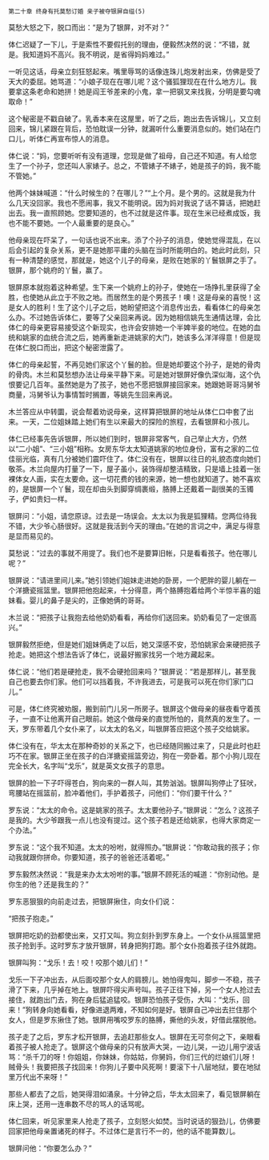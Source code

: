    第二十章 终身有托莫愁订婚 亲子被夺银屏自缢(5) 

   莫愁大怒之下，脱口而出：“是为了银屏，对不对？”

   体仁迟疑了一下儿，于是索性不要假托别的理由，便毅然决然的说：“不错，就是。我知道妈不高兴。我不明说，是省得妈妈难过。”

   一听见这话，母亲立刻狂怒起来。嘴里辱骂的话像连珠儿炮发射出来，仿佛是受了天大的委屈。她骂道：“小娘子现在在哪儿呢？这个骚狐狸现在在什么地方儿。我要拿这条老命和她拼！她是阎王爷差来的小鬼，拿一把钢叉来找我，分明是要勾魂取命！”

   这个秘密是不戳自破了。乳香本来在这屋里，听了之后，跑出去告诉锦儿，又立刻回来，锦儿紧跟在背后，恐怕耽误一分钟，就漏听什么重要消息似的。她们站在门口儿，听体仁再宣布惊人的消息。

   体仁说：“妈，您要听听有没有道理，您现是做了祖母，自己还不知道。有人给您生了一个孙子，您还叫人家婊子。总之，不管婊子不婊子，她是孩子的妈，我不能不管她。”

   他两个妹妹喊道：“什么时候生的？在哪儿？”“上个月。是个男的。这就是我为什么几天没回家。我也不愿闹事，我又不能明说。因为妈对我说了话不算话，把她赶出去。我一直照顾她。您要知道的，也不过就是这件事。现在生米已经煮成饭，我也不能不要她。一个人最重要的是良心。”

   他母亲现在吓呆了，一句话也说不出来。添了个孙子的消息，使她觉得混乱，在以后会引起的复杂关系，更不是她那平庸的头脑在当时所能明白的。她此时此刻，只有一种清楚的感觉，那就是，她这个儿子的母亲，是败在她家的丫鬟银屏之手了。银屏，那个姚府的丫鬟，赢了。

   银屏原本就抱着这种希望。生下来一个姚府上的孙子，使她在一场挣扎里获得了全胜，也使她从此立于不败之地。而居然生的是个男孩子！噢！这是母亲的喜悦！这是女人的胜利！生了这个儿子之后，她盼望把这个消息传出去，看看体仁的母亲怎么办。不过她告诉体仁，要等了父亲回来再说。因为她相信姚先生通情达理，会比体仁的母亲更容易接受这个新现实，也许会安排她一个半婢半妾的地位。在她的血统和姚家的血统合流之后，她再重新走进姚家的大门，她该多么洋洋得意！但是现在体仁脱口而出，把这个秘密泄露了。

   体仁的母亲起誓，不再见她们家这个丫鬟的脸。但是她却要这个孙子，是她的骨肉的骨肉。木兰和莫愁想办法让母亲平静下来。可是她对银屏好像仇深似海，这个仇恨要记几百年。虽然她是为了孩子，她也不愿把银屏接回家来。她跟她哥哥冯舅爷商量，冯舅爷认为事情暂时搁置，等姚先生回来再说。

   木兰答应从中转圜，说会帮着劝说母亲，这样算把银屏的地址从体仁口中套了出来。一天，二位姐妹踏上她们有生以来最大的探险的旅程，去看银屏和小孩儿。

   体仁已经事先告诉银屏，所以她们到时，银屏非常客气，自己举止大方，仍然以“二小姐”、“三小姐”相称。女房东华太太知道姚家的地位身份，富有之家的二位佳丽光临，真有几分被她们震吓住了。体仁没有在，银屏以往日的礼貌态度向她们敬茶。木兰向屋内打量了一下，屋子虽小，装饰得却整洁精致，只是墙上挂着一张裸体女人画，实在太要命。这一切花费的钱的来源，她一想也就知道了。她不喜欢的，是银屏一个丫鬟，现在却由头到脚穿绸裹缎，胳膊上还戴着一副很美的玉镯子，俨如贵妇一样。

   银屏问：“小姐，请您原谅。过去是一场误会。太太以为我是狐狸精。您两位待我不错，大少爷心肠很好。这就是我活到今天的理由。”在她的言词之中，满足与得意是显而易见的。

   莫愁说：“过去的事就不用提了。我们也不是要算旧帐，只是看看孩子。他在哪儿呢？”

   银屏说：“请进里间儿来。”她引领她们姐妹走进她的卧房，一个肥胖的婴儿躺在一个洋搪瓷摇篮里。银屏把他抱起来，十分得意，两个胳膊抱着给两个半惊半喜的姐妹看。婴儿的鼻子是尖的，正像她俩的哥哥。

   木兰说：“把孩子让我抱去给他奶奶看看，再给你们送回来。奶奶看见了一定很高兴。”

   银屏毅然拒绝，但是她们姐妹俩走了以后，她又深感不安，恐怕姚家会来硬把孩子抢走。她把这个想法告诉了体仁，说最好搬家找另一个地方藏起来。

   体仁说：“他们若是硬抢走，我不会硬抢回来吗？”银屏说：“若是那样儿，甚至我自己也要去你们家。他们可以挡着我，不许我进去，可是我可以死在你们家门口儿。”

   可是，体仁终究被劝服，搬到前门儿另一所房子。银屏这个做母亲的昼夜看守着孩子，一直不让他离开自己眼前。她这个做母亲的直觉所怕的，竟然真的发生了。一天，罗东带着几个女仆来了，以太太的名义，叫银屏答应把这个孩子交给姚家。

   体仁没有在，华太太在那种奇妙的关系之下，也已经随同搬过来了，只是此时也赶巧不在家。银屏正坐在孩子的白洋搪瓷摇篮旁边，狗在一旁卧着。那个小狗儿现在完全长大，名字叫“戈乐”，就是英文女孩子的意思。

   银屏的脸一下子吓得苍白，狗向来的一群人叫，其势汹汹。银屏叫狗停止了狂吠，弯腰站在摇篮前，脸冲着他们，手护着孩子，问他们：“你们要干什么？”

   罗东说：“太太的命令。这是姚家的孩子。太太要他孙子。”银屏说：“怎么？这孩子是我的。大少爷跟我一点儿也没有提过。这个孩子若是还给姚家，也得大家商定一个办法。”

   罗东说：“这个我不知道。太太的吩咐，就得照办。”银屏说：“你敢动我的孩子；你动我就跟你拼命。你要知道，孩子的爸爸还活着呢。”

   罗东毅然决然说：“我是来办太太吩咐的事。”银屏不顾死活的喊道：“你别动他。是你生的他？还是我生的？”

   罗东恶狠狠的向前走过去，把银屏揪住，向女仆们说：

   “把孩子抱走。”

   银屏把吃奶的劲都使出来，又打又叫。狗立刻扑到罗东身上。一个女仆从摇篮里把孩子抢到手。这时罗东才放开银屏，转身把狗打跑。那个女仆抱着孩子往外就跑。

   银屏叫狗：“戈乐！去！咬！咬那个娘儿们！”

   戈乐一下子冲出去，从后面咬那个女人的肩膀儿。她怕得鬼叫，脚步一不稳，孩子滑了下来，几乎掉在地上。银屏吓得尖声号叫。孩子正往下掉，另一个女人抢过去接住，就跑出门去，狗在身后猛追猛咬。银屏恐怕孩子受伤，大叫：“戈乐，回来！”狗转身向她看看，好像进退两难，不知如何是好。银屏自己冲出去拦住那个女人，但是罗东揪住了她。银屏用嘴咬罗东的胳膊，撕他的头发，好借此摆脱他。

   孩子走了之后，罗东才松开银屏，去追赶那些女人。银屏在无可奈何之下，亲眼看着孩子被人抢走了。银屏这个做母亲的只有放声大哭，一边儿哭，一边儿用宁波话骂：“杀千刀的呀！你姐姐，你妹妹，你姑姑，你舅妈，你们三代的烂娘们儿呀！贼骨头！我要把孩子找回来！你狗儿子要中风死啊！要滚下十八层地狱，要在地狱里万代出不来呀！”

   那些人都去了之后，她哭得泪如涌泉。十分钟之后，华太太回来了，看见银屏躺在床上哭，还用一连串数不尽的骂人的话骂呢。

   体仁回来，听见家里来人抢走了孩子，立刻怒火如焚。当时说话的狠劲儿，仿佛要回家把他母亲置诸死的样子。不过体仁是言行不一的，他的话不能算数儿。

   银屏问他：“你要怎么办？”

